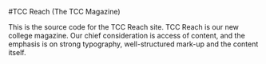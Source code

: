 #TCC Reach (The TCC Magazine)

This is the source code for the TCC Reach site. TCC Reach is our new college magazine. Our chief consideration is access of content, and the emphasis is on strong typography, well-structured mark-up and the content itself.

